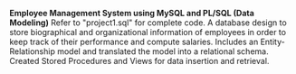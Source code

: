 **Employee Management System using MySQL and PL/SQL (Data Modeling)**
Refer to "project1.sql" for complete code.
A database design to store biographical and organizational information of employees in order to keep track of their performance and compute salaries.
Includes an Entity-Relationship model and translated the model into a relational schema.
Created Stored Procedures and Views for data insertion and retrieval.
